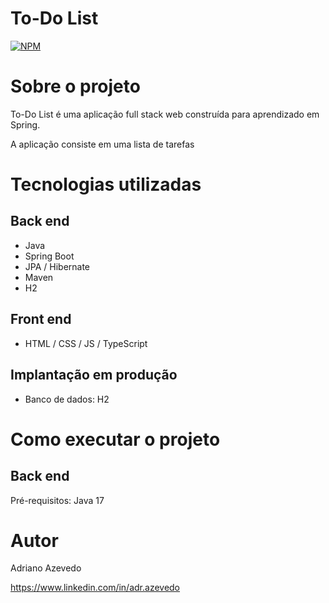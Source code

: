 # To-Do List 
[![NPM](https://img.shields.io/npm/l/react)](https://github.com/adrianoazevedo/todolist-java/blob/main/LICENSE) 

# Sobre o projeto

To-Do List é uma aplicação full stack web construída para aprendizado em Spring.

A aplicação consiste em uma lista de tarefas


# Tecnologias utilizadas
## Back end
- Java
- Spring Boot
- JPA / Hibernate
- Maven
- H2
## Front end
- HTML / CSS / JS / TypeScript

## Implantação em produção
- Banco de dados: H2

# Como executar o projeto

## Back end
Pré-requisitos: Java 17

# Autor

Adriano Azevedo

https://www.linkedin.com/in/adr.azevedo
